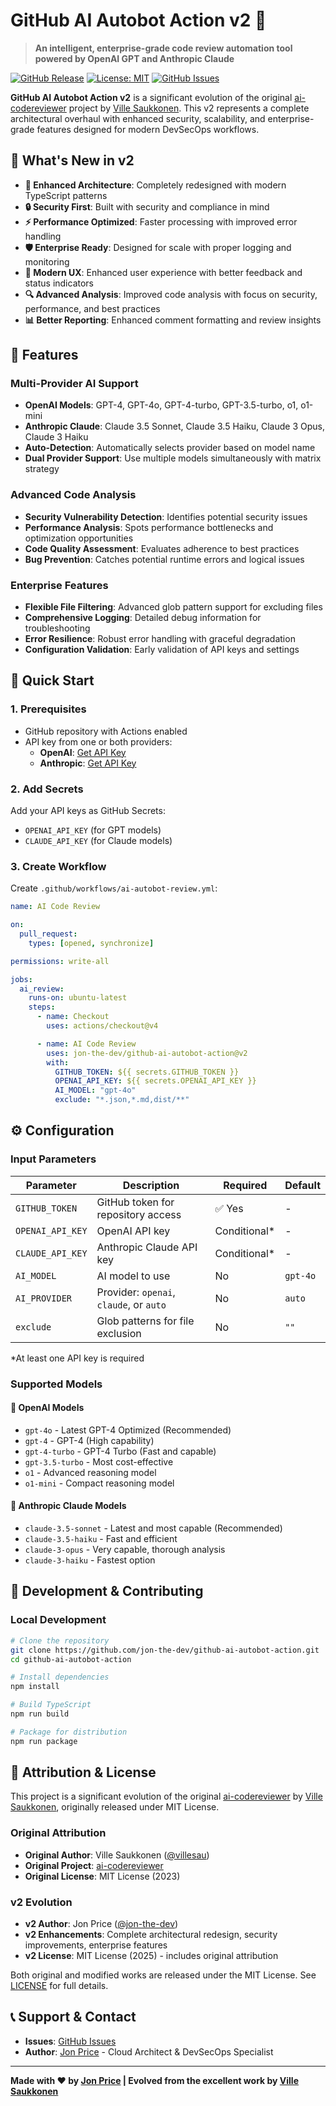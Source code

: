 # GitHub AI Autobot Action v2 🤖

> **An intelligent, enterprise-grade code review automation tool powered by OpenAI GPT and Anthropic Claude**

[![GitHub Release](https://img.shields.io/github/v/release/jon-the-dev/github-ai-autobot-action)](https://github.com/jon-the-dev/github-ai-autobot-action/releases)
[![License: MIT](https://img.shields.io/badge/License-MIT-blue.svg)](LICENSE)
[![GitHub Issues](https://img.shields.io/github/issues/jon-the-dev/github-ai-autobot-action)](https://github.com/jon-the-dev/github-ai-autobot-action/issues)

**GitHub AI Autobot Action v2** is a significant evolution of the original [ai-codereviewer](https://github.com/villesau/ai-codereviewer) project by [Ville Saukkonen](https://github.com/villesau). This v2 represents a complete architectural overhaul with enhanced security, scalability, and enterprise-grade features designed for modern DevSecOps workflows.

## 🎯 What's New in v2

- **🔧 Enhanced Architecture**: Completely redesigned with modern TypeScript patterns
- **🔒 Security First**: Built with security and compliance in mind
- **⚡ Performance Optimized**: Faster processing with improved error handling
- **🛡️ Enterprise Ready**: Designed for scale with proper logging and monitoring
- **🚀 Modern UX**: Enhanced user experience with better feedback and status indicators
- **🔍 Advanced Analysis**: Improved code analysis with focus on security, performance, and best practices
- **📊 Better Reporting**: Enhanced comment formatting and review insights

## 🌟 Features

### Multi-Provider AI Support
- **OpenAI Models**: GPT-4, GPT-4o, GPT-4-turbo, GPT-3.5-turbo, o1, o1-mini
- **Anthropic Claude**: Claude 3.5 Sonnet, Claude 3.5 Haiku, Claude 3 Opus, Claude 3 Haiku
- **Auto-Detection**: Automatically selects provider based on model name
- **Dual Provider Support**: Use multiple models simultaneously with matrix strategy

### Advanced Code Analysis
- **Security Vulnerability Detection**: Identifies potential security issues
- **Performance Analysis**: Spots performance bottlenecks and optimization opportunities
- **Code Quality Assessment**: Evaluates adherence to best practices
- **Bug Prevention**: Catches potential runtime errors and logical issues

### Enterprise Features
- **Flexible File Filtering**: Advanced glob pattern support for excluding files
- **Comprehensive Logging**: Detailed debug information for troubleshooting
- **Error Resilience**: Robust error handling with graceful degradation
- **Configuration Validation**: Early validation of API keys and settings

## 🚀 Quick Start

### 1. Prerequisites

- GitHub repository with Actions enabled
- API key from one or both providers:
  - **OpenAI**: [Get API Key](https://platform.openai.com/signup)
  - **Anthropic**: [Get API Key](https://console.anthropic.com/)

### 2. Add Secrets

Add your API keys as GitHub Secrets:
- `OPENAI_API_KEY` (for GPT models)
- `CLAUDE_API_KEY` (for Claude models)

### 3. Create Workflow

Create `.github/workflows/ai-autobot-review.yml`:

```yaml
name: AI Code Review

on:
  pull_request:
    types: [opened, synchronize]

permissions: write-all

jobs:
  ai_review:
    runs-on: ubuntu-latest
    steps:
      - name: Checkout
        uses: actions/checkout@v4

      - name: AI Code Review
        uses: jon-the-dev/github-ai-autobot-action@v2
        with:
          GITHUB_TOKEN: ${{ secrets.GITHUB_TOKEN }}
          OPENAI_API_KEY: ${{ secrets.OPENAI_API_KEY }}
          AI_MODEL: "gpt-4o"
          exclude: "*.json,*.md,dist/**"
```

## ⚙️ Configuration

### Input Parameters

| Parameter | Description | Required | Default |
|-----------|-------------|----------|---------|
| `GITHUB_TOKEN` | GitHub token for repository access | ✅ Yes | - |
| `OPENAI_API_KEY` | OpenAI API key | Conditional* | - |
| `CLAUDE_API_KEY` | Anthropic Claude API key | Conditional* | - |
| `AI_MODEL` | AI model to use | No | `gpt-4o` |
| `AI_PROVIDER` | Provider: `openai`, `claude`, or `auto` | No | `auto` |
| `exclude` | Glob patterns for file exclusion | No | `""` |

*At least one API key is required

### Supported Models

#### 🤖 OpenAI Models
- `gpt-4o` - Latest GPT-4 Optimized (Recommended)
- `gpt-4` - GPT-4 (High capability)
- `gpt-4-turbo` - GPT-4 Turbo (Fast and capable)
- `gpt-3.5-turbo` - Most cost-effective
- `o1` - Advanced reasoning model
- `o1-mini` - Compact reasoning model

#### 🧠 Anthropic Claude Models
- `claude-3.5-sonnet` - Latest and most capable (Recommended)
- `claude-3.5-haiku` - Fast and efficient
- `claude-3-opus` - Very capable, thorough analysis
- `claude-3-haiku` - Fastest option

## 🔧 Development & Contributing

### Local Development

```bash
# Clone the repository
git clone https://github.com/jon-the-dev/github-ai-autobot-action.git
cd github-ai-autobot-action

# Install dependencies
npm install

# Build TypeScript
npm run build

# Package for distribution
npm run package
```

## 🤝 Attribution & License

This project is a significant evolution of the original [ai-codereviewer](https://github.com/villesau/ai-codereviewer) by [Ville Saukkonen](https://github.com/villesau), originally released under MIT License.

### Original Attribution
- **Original Author**: Ville Saukkonen ([@villesau](https://github.com/villesau))
- **Original Project**: [ai-codereviewer](https://github.com/villesau/ai-codereviewer)
- **Original License**: MIT License (2023)

### v2 Evolution
- **v2 Author**: Jon Price ([@jon-the-dev](https://github.com/jon-the-dev))
- **v2 Enhancements**: Complete architectural redesign, security improvements, enterprise features
- **v2 License**: MIT License (2025) - includes original attribution

Both original and modified works are released under the MIT License. See [LICENSE](LICENSE) for full details.

## 📞 Support & Contact

- **Issues**: [GitHub Issues](https://github.com/jon-the-dev/github-ai-autobot-action/issues)
- **Author**: [Jon Price](https://linkedin.com/in/jonpricelinux) - Cloud Architect & DevSecOps Specialist

---

**Made with ❤️ by [Jon Price](https://github.com/jon-the-dev) | Evolved from the excellent work by [Ville Saukkonen](https://github.com/villesau)**
